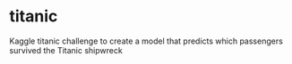 # titanic
Kaggle titanic challenge to create a model that predicts which passengers survived the Titanic shipwreck
